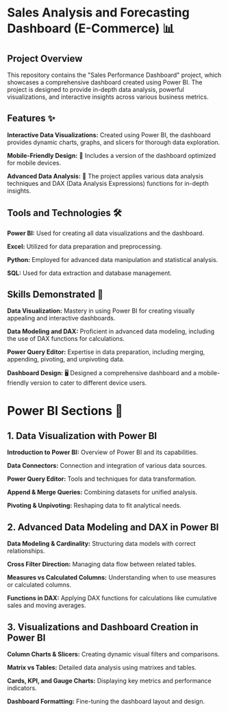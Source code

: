 # Sales Analysis and Forecasting Dashboard (E-Commerce) 📊
## Project Overview
This repository contains the "Sales Performance Dashboard" project, which showcases a comprehensive dashboard created using Power BI. The project is designed to provide in-depth data analysis, powerful visualizations, and interactive insights across various business metrics.

## Features ✨
**Interactive Data Visualizations:** Created using Power BI, the dashboard provides dynamic charts, graphs, and slicers for thorough data exploration.

**Mobile-Friendly Design:** 📱 Includes a version of the dashboard optimized for mobile devices.

**Advanced Data Analysis:** 🧠 The project applies various data analysis techniques and DAX (Data Analysis Expressions) functions for in-depth insights.

## Tools and Technologies 🛠️
**Power BI:** Used for creating all data visualizations and the dashboard.

**Excel:** Utilized for data preparation and preprocessing.

**Python:** Employed for advanced data manipulation and statistical analysis.

**SQL:** Used for data extraction and database management.

## Skills Demonstrated 🧩
**Data Visualization:** Mastery in using Power BI for creating visually appealing and interactive dashboards.

**Data Modeling and DAX:** Proficient in advanced data modeling, including the use of DAX functions for calculations.

**Power Query Editor:** Expertise in data preparation, including merging, appending, pivoting, and unpivoting data.

**Dashboard Design:** 🖥️ Designed a comprehensive dashboard and a mobile-friendly version to cater to different device users.


# Power BI Sections 📌
## 1. Data Visualization with Power BI

**Introduction to Power BI:** Overview of Power BI and its capabilities.

**Data Connectors:** Connection and integration of various data sources.

**Power Query Editor:** Tools and techniques for data transformation.

**Append & Merge Queries:** Combining datasets for unified analysis.

**Pivoting & Unpivoting:** Reshaping data to fit analytical needs.

## 2. Advanced Data Modeling and DAX in Power BI

**Data Modeling & Cardinality:** Structuring data models with correct relationships.

**Cross Filter Direction:** Managing data flow between related tables.

**Measures vs Calculated Columns:** Understanding when to use measures or calculated columns.

**Functions in DAX:** Applying DAX functions for calculations like cumulative sales and moving averages.

## 3. Visualizations and Dashboard Creation in Power BI

**Column Charts & Slicers:** Creating dynamic visual filters and comparisons.

**Matrix vs Tables:** Detailed data analysis using matrixes and tables.

**Cards, KPI, and Gauge Charts:** Displaying key metrics and performance indicators.

**Dashboard Formatting:** Fine-tuning the dashboard layout and design.
